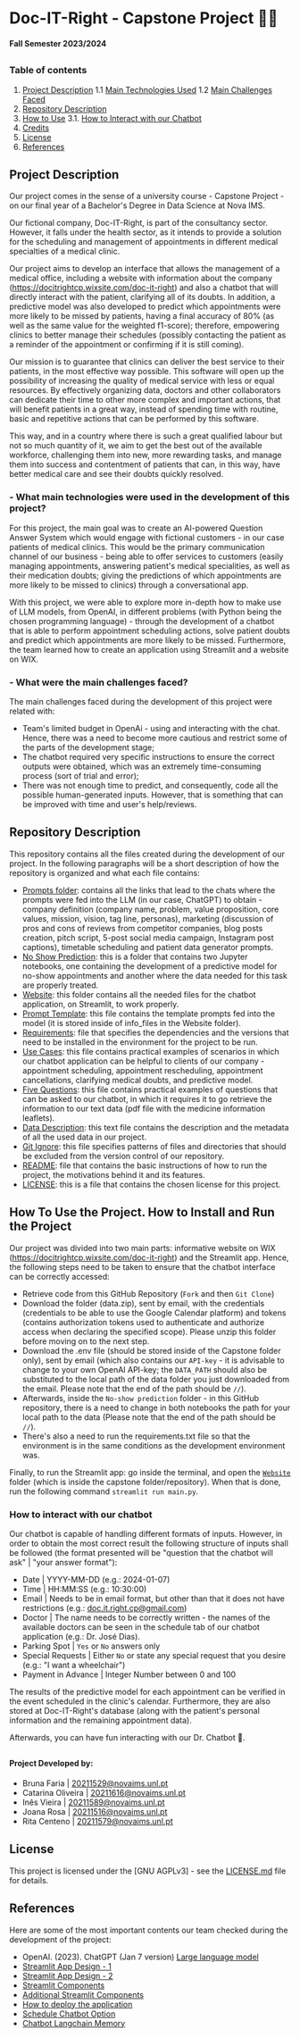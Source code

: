 # Doc-IT-Right - Capstone Project 👨‍⚕️
#### Fall Semester 2023/2024

##
### Table of contents

1. [Project Description](#proj_desc)
  1.1 [Main Technologies Used](#main_tech)
  1.2 [Main Challenges Faced](#main_chal)
2. [Repository Description](#rep_desc)
3. [How to Use](#proj_use)
   3.1. [How to Interact with our Chatbot](#chat_int)
4. [Credits](#credits)
5. [License](#license)
6. [References](#ref)
##

<a name="proj_desc"></a>
## Project Description

Our project comes in the sense of a university course - Capstone Project - on our final year of a Bachelor's Degree in Data Science at Nova IMS.

Our fictional company, Doc-IT-Right,  is part of the consultancy sector. However, it falls under the health sector, as it intends to provide a solution for the scheduling and management of appointments in different medical specialties of a medical clinic. 

Our project aims to develop an interface that allows the management of a medical office, including a website with information about the company (https://docitrightcp.wixsite.com/doc-it-right) and also a chatbot that will directly interact with the patient, clarifying all of its doubts. In addition, a predictive model was also developed to predict which appointments were more likely to be missed by patients, having a final accuracy of 80% (as well as the same value for the weighted f1-score); therefore, empowering clinics to better manage their schedules (possibly contacting the patient as a reminder of the appointment or confirming if it is still coming).

Our mission is to guarantee that clinics can deliver the best service to their patients, in the most effective way possible. This software will open up the possibility of increasing the quality of medical service with less or equal resources. By effectively organizing data, doctors and other collaborators can dedicate their time to other more complex and important actions, that will benefit patients in a great way, instead of spending time with routine, basic and repetitive actions that can be performed by this software.

This way, and in a country where there is such a great qualified labour but not so much quantity of it, we aim to get the best out of the available workforce, challenging them into new, more rewarding tasks, and manage them into success and contentment of patients that can, in this way, have better medical care and see their doubts quickly resolved.

<a name="main_tech"></a>
### - What main technologies were used in the development of this project?
For this project, the main goal was to create an AI-powered Question Answer System which would engage with fictional customers - in our case patients of medical clinics. This would be the primary communication channel of our business - being able to offer services to customers (easily managing appointments, answering patient's medical specialities, as well as their medication doubts; giving the predictions of which appointments are more likely to be missed to clinics) through a conversational app. 

With this project, we were able to explore more in-depth how to make use of LLM models, from OpenAI, in different problems (with Python being the chosen programming language) - through the development of a chatbot that is able to perform appointment scheduling actions, solve patient doubts and predict which appointments are more likely to be missed. Furthermore, the team learned how to create an application using Streamlit and a website on WIX.

<a name="main_chal"></a>
### - What were the main challenges faced? 
The main challenges faced during the development of this project were related with:
- Team's limited budget in OpenAi - using and interacting with the chat. Hence, there was a need to become more cautious and restrict some of the parts of the development stage;
- The chatbot required very specific instructions to ensure the correct outputs were obtained, which was an extremely time-consuming process (sort of trial and error);
- There was not enough time to predict, and consequently, code all the possible human-generated inputs. However, that is something that can be improved with time and user's help/reviews.

<a name="rep_desc"></a>
##
## Repository Description
This repository contains all the files created during the development of our project. In the following paragraphs will be a short description of how the repository is organized and what each file contains:
- [Prompts folder](Prompts): contains all the links that lead to the chats where the prompts were fed into the LLM (in our case, ChatGPT) to obtain - company definition (company name, problem, value proposition, core values, mission, vision, tag line, personas), marketing (discussion of pros and cons of reviews from competitor companies, blog posts creation, pitch script, 5-post social media campaign, Instagram post captions), timetable scheduling and patient data generator prompts.
- [No Show Prediction](No_show_prediction): this is a folder that contains two Jupyter notebooks, one containing the development of a predictive model for no-show appointments and another where the data needed for this task are properly treated.
- [Website](Website): this folder contains all the needed files for the chatbot application, on Streamlit, to work properly.
- [Prompt Template](Website/info_files/prompt_list.py):  this file contains the template prompts fed into the model (it is stored inside of info_files in the Website folder). 
- [Requirements](requirements.txt): file that specifies the dependencies and the versions that need to be installed in the environment for the project to be run.
- [Use Cases](use_cases.pdf): this file contains practical examples of scenarios in which our chatbot application can be helpful to clients of our company - appointment scheduling, appointment rescheduling, appointment cancellations, clarifying medical doubts, and predictive model.
- [Five Questions](five_questions.md): this file contains practical examples of questions that can be asked to our chatbot, in which it requires it to go retrieve the information to our text data (pdf file with the medicine information leaflets).
- [Data Description](data_description.txt): this text file contains the description and the metadata of all the used data in our project.
- [Git Ignore](.gitignore): this file specifies patterns of files and directories that should be excluded from the version control of our repository.
- [README](README.md): file that contains the basic instructions of how to run the project, the motivations behind it and its features.
- [LICENSE](LICENSE.md): this is a file that contains the chosen license for this project.

##
<a name="proj_use"></a>
## How To Use the Project. How to Install and Run the Project
Our project was divided into two main parts: informative website on WIX (https://docitrightcp.wixsite.com/doc-it-right) and the Streamlit app. Hence, the following steps need to be taken to ensure that the chatbot interface can be correctly accessed:
- Retrieve code from this GitHub Repository (`Fork` and then `Git Clone`)
- Download the folder (data.zip), sent by email, with the credentials (credentials to be able to use the Google Calendar platform) and tokens (contains authorization tokens used to authenticate and authorize access when declaring the specified scope). Please unzip this folder before moving on to the next step.
- Download the .env file (should be stored inside of the Capstone folder only), sent by email (which also contains our `API-key` - it is advisable to change to your own OpenAI API-key; the `DATA_PATH` should also be substituted to the local path of the data folder you just downloaded from the email. Please note that the end of the path should be `//`).
- Afterwards, inside the `No-show prediction` folder - in this GitHub repository, there is a need to change in both notebooks the path for your local path to the data (Please note that the end of the path should be `//`).
- There's also a need to run the requirements.txt file so that the environment is in the same conditions as the development environment was.

Finally, to run the Streamlit app: go inside the terminal, and open the [`Website`](Website) folder  (which is inside the capstone folder/repository). When that is done, run the following command `streamlit run main.py`.

<a name="chat_int"></a>
### How to interact with our chatbot
Our chatbot is capable of handling different formats of inputs. However, in order to obtain the most correct result the following structure of inputs shall be followed (the format presented will be "question that the chatbot will ask" | "your answer format"):
- Date | YYYY-MM-DD (e.g.: 2024-01-07)
- Time | HH:MM:SS (e.g.: 10:30:00)
- Email | Needs to be in email format, but other than that it does not have restrictions (e.g.: doc.it.right.cp@gmail.com)
- Doctor | The name needs to be correctly written - the names of the available doctors can be seen in the schedule tab of our chatbot application (e.g.: Dr. José Dias).
- Parking Spot | `Yes` or `No` answers only
- Special Requests | Either `No` or state any special request that you desire (e.g.: "I want a wheelchair")
- Payment in Advance | Integer Number between 0 and 100

The results of the predictive model for each appointment can be verified in the event scheduled in the clinic's calendar. Furthermore, they are also stored at Doc-IT-Right's database (along with the patient's personal information and the remaining appointment data).

Afterwards, you can have fun interacting with our Dr. Chatbot 🥳.

<a name="credits"></a>
## 
#### Project Developed by:
- Bruna Faria | 20211529@novaims.unl.pt  
- Catarina Oliveira | 20211616@novaims.unl.pt  
- Inês Vieira | 20211589@novaims.unl.pt 
- Joana Rosa | 20211516@novaims.unl.pt  
- Rita Centeno | 20211579@novaims.unl.pt
##

<a name="license"></a>
## License
This project is licensed under the [GNU AGPLv3] - see the [LICENSE.md](LICENSE.md) file for details.
##

<a name="ref"></a>
## References
Here are some of the most important contents our team checked during the development of the project:
- OpenAI. (2023). ChatGPT (Jan 7 version) [Large language model](https://chat.openai.com/chat)
- [Streamlit App Design - 1](https://github.com/Ashwani132003/pondering)
- [Streamlit App Design - 2](https://github.com/hamagistral/de-zoomcamp-ui/blob/master/streamlit/01_%F0%9F%91%A8%E2%80%8D%F0%9F%94%A7_DE_Zoomcamp_2023.py)
- [Streamlit Components](https://streamlit.io/components?category=widgets)
- [Additional Streamlit Components](https://docs.streamlit.io/library/api-reference/widgets/st.multiselect)
- [How to deploy the application](https://docs.streamlit.io/streamlit-community-cloud/deploy-your-app)
- [Schedule Chatbot Option](https://www.pragnakalp.com/how-to-use-openai-function-calling-to-create-appointment-booking-chatbot/)
- [Chatbot Langchain Memory](https://stackoverflow.com/questions/76240871/how-do-i-add-memory-to-retrievalqa-from-chain-type-or-how-do-i-add-a-custom-pr)
